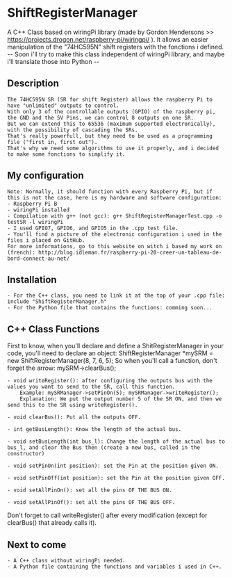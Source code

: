 # ShiftRegisterManager

 A C++ Class based on wiringPi library (made by Gordon Hendersons >> https://projects.drogon.net/raspberry-pi/wiringpi/ ).
 It allows an easier manipulation of the "74HC595N" shift registers with the fonctions i defined.
 -- Soon i'll try to make this class independent of wiringPi library, and maybe i'll translate those into Python --
 
 
## Description
 
	The 74HC595N SR (SR for shift Register) allows the raspberry Pi to have "unlimited" outputs to control. 
	With only 3 of the controllable outputs (GPIO) of the raspberry pi, the GND and the 5V Pins, we can control 8 outputs on one SR.
	But we can extend this to 65536 (maximum supported electronically), with the possibility of cascading the SRs. 
	That's really powerfull, but they need to be used as a programming file ("first in, first out").
	That's why we need some algorithms to use it properly, and i decided to make some fonctions to simplify it. 
 
 
## My configuration
 
	Note: Normally, it should function with every Raspberry Pi, but if this is not the case, here is my hardware and software configuration:
	- Raspberry Pi B
	- wiringPi installed
	- Compilation with g++ (not gcc): g++ ShiftRegisterManagerTest.cpp -o testSR -l wiringPi
	- I used GPIO7, GPIO6, and GPIO5 in the .cpp test file.
	- You'll find a picture of the electronic configuration i used in the files i placed on GitHub. 
	For more informations, go to this website on witch i based my work on (french): http://blog.idleman.fr/raspberry-pi-20-creer-un-tableau-de-bord-connect-au-net/
 
 
## Installation
 
	- For the C++ class, you need to link it at the top of your .cpp file: include "ShiftRegisterManager.h"
	- For the Python file that contains the functions: comming soon...
 
 
## C++ Class Functions
 
 First to know, when you'll declare and define a ShitRegisterManager in your code, you'll need to declare an object:
 ShiftRegisterManager *mySRM = new ShiftRegisterManager(8, 7, 6, 5);
 So when you'll call a function, don't forget the arrow: mySRM->clearBus();
 
	- void writeRegister(): after configuring the outputs bus with the values you want to send to the SR, call this function. 
		Example: mySRManager->setPinOn(5); mySRManager->writeRegister();
		Explanation: We put the output number 5 of the SR ON, and then we send this to the SR using writeRegister().
	 
	- void clearBus(): Put all the outputs OFF.
	 
	- int getBusLength(): Know the length of the actual bus.
	 
	- void setBusLength(int bus_l): Change the length of the actual bus to bus_l, and clear the Bus then (create a new bus, called in the constructor)
	 
	- void setPinOn(int position): set the Pin at the position given ON.
	 
	- void setPinOff(int position): set the Pin at the position given OFF.
	 
	- void setAllPinOn(): set all the pins OF THE BUS ON.
	 
	- void setAllPinOf(): set all the pins OF THE BUS OFF.

 Don't forget to call writeRegister() after every modification (except for clearBus() that already calls it). 


## Next to come

	- A C++ class without wiringPi needed. 
	- A Python file containing the functions and variables i used in C++. 
